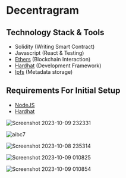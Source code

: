 # Decentragram

## Technology Stack & Tools

- Solidity (Writing Smart Contract)
- Javascript (React & Testing)
- [Ethers](https://docs.ethers.io/v5/) (Blockchain Interaction)
- [Hardhat](https://hardhat.org/) (Development Framework)
- [Ipfs](https://ipfs.io/) (Metadata storage)

## Requirements For Initial Setup
- [NodeJS](https://nodejs.org/en/)
- [Hardhat](https://hardhat.org/)
  

![Screenshot 2023-10-09 232331](https://github.com/aditya01hpl/AIBlockChain/assets/82772648/d04ecc91-d4c7-4dd9-b2e2-dabf54ad0a48)

![aibc7](https://github.com/aditya01hpl/AIBlockChain/assets/82772648/3965ecbf-8e50-4d31-9606-5053e7fd5fd1)

![Screenshot 2023-10-08 235314](https://github.com/aditya01hpl/AIBlockChain/assets/82772648/78b70ecd-6995-491d-9822-34a74fabe28e)

![Screenshot 2023-10-09 010825](https://github.com/aditya01hpl/AIBlockChain/assets/82772648/d068f69d-0aad-4c35-8b4b-f413c1b402ad)

![Screenshot 2023-10-09 010854](https://github.com/aditya01hpl/AIBlockChain/assets/82772648/accb3330-95c7-4180-8cf4-6a23ef58fd26)
